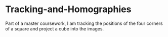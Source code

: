 # Tracking-and-Homographies
 Part of a master coursework, I am tracking the positions of the four corners of a square and project a cube into the images. 
